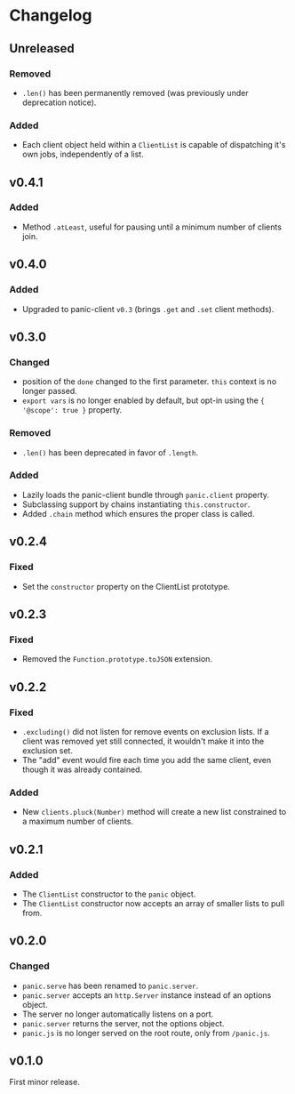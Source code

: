 # Changelog

## Unreleased
### Removed
- `.len()` has been permanently removed (was previously under deprecation notice).

### Added
- Each client object held within a `ClientList` is capable of dispatching it's own jobs, independently of a list.

## v0.4.1
### Added
- Method `.atLeast`, useful for pausing until a minimum number of clients join.

## v0.4.0
### Added
- Upgraded to panic-client `v0.3` (brings `.get` and `.set` client methods).

## v0.3.0
### Changed
- position of the `done` changed to the first parameter. `this` context is no longer passed.
- `export vars` is no longer enabled by default, but opt-in using the `{ '@scope': true }` property.

### Removed
- `.len()` has been deprecated in favor of `.length`.

### Added
- Lazily loads the panic-client bundle through `panic.client` property.
- Subclassing support by chains instantiating `this.constructor`.
- Added `.chain` method which ensures the proper class is called.

## v0.2.4
### Fixed
- Set the `constructor` property on the ClientList prototype.

## v0.2.3
### Fixed
- Removed the `Function.prototype.toJSON` extension.

## v0.2.2
### Fixed
- `.excluding()` did not listen for remove events on exclusion lists. If a client was removed yet still connected, it wouldn't make it into the exclusion set.
- The "add" event would fire each time you add the same client, even though it was already contained.

### Added
- New `clients.pluck(Number)` method will create a new list constrained to a maximum number of clients.

## v0.2.1
### Added
- The `ClientList` constructor to the `panic` object.
- The `ClientList` constructor now accepts an array of smaller lists to pull from.

## v0.2.0
### Changed
- `panic.serve` has been renamed to `panic.server`.
- `panic.server` accepts an `http.Server` instance instead of an options object.
- The server no longer automatically listens on a port.
- `panic.server` returns the server, not the options object.
- `panic.js` is no longer served on the root route, only from `/panic.js`.

## v0.1.0
First minor release.
